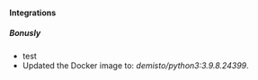 
#### Integrations
##### Bonusly
- test
- Updated the Docker image to: *demisto/python3:3.9.8.24399*.
